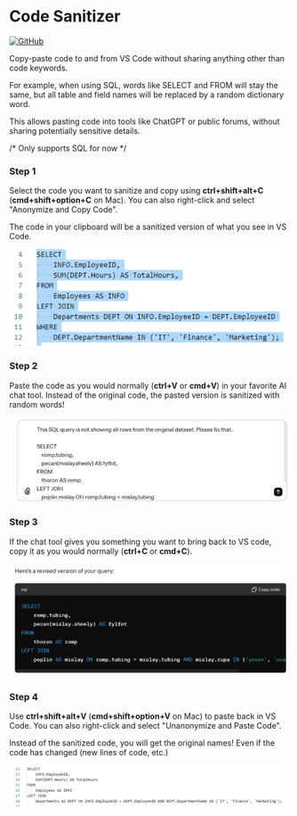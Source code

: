 # Code Sanitizer

[![GitHub](https://img.shields.io/badge/-GitHub-181717?style=for-the-badge&logo=github&logoColor=white)](https://github.com/hugolatendresse/code-sanitizer-vs-code-extension)

Copy-paste code to and from VS Code without sharing anything other than code keywords.

For example, when using SQL, words like SELECT and FROM will stay the same, but all table and field names will be replaced by a random dictionary word.

This allows pasting code into tools like ChatGPT or public forums, without sharing potentially sensitive details.

/* Only supports SQL for now */


### Step 1
Select the code you want to sanitize and copy using **ctrl+shift+alt+C** (**cmd+shift+option+C** on Mac).
You can also right-click and select "Anonymize and Copy Code".

The code in your clipboard will be a sanitized version of what you see in VS Code.

![VS Code Screenshot Before](./images/step_1.png)

### Step 2
Paste the code as you would normally (**ctrl+V** or **cmd+V**) in your favorite AI chat tool. 
Instead of the original code, the pasted version is sanitized with random words!

![Prompting LLM](./images/step_2.png)

### Step 3
If the chat tool gives you something you want to bring back to VS code, copy it as you would normally (**ctrl+C** or **cmd+C**).

![Pasting from LLM](./images/step_3.png)

### Step 4
Use **ctrl+shift+alt+V** (**cmd+shift+option+V** on Mac) to paste back in VS Code.
You can also right-click and select "Unanonymize and Paste Code".

Instead of the sanitized code, you will get the original names! 
Even if the code has changed (new lines of code, etc.)

![VS Code Screenshot After](./images/step_4.png)

